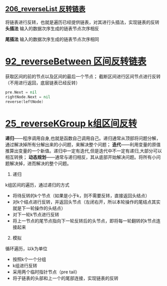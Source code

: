 ## [206_reverseList 反转链表](https://leetcode.cn/problems/UHnkqh/)

将链表进行反转，也就是遍历已经提供链表，对其进行头插法，实现链表的反转
**头插法**
输入的数据次序生成的链表节点次序相反

**尾插法**
输入的数据次序生成的链表节点次序相同

# [92_reverseBetween 区间反转链表](https://leetcode.cn/problems/reverse-linked-list-ii/)
获取区间的前的节点以及区间的最后一个节点；
截断区间进行区间节点进行反转（不用进行返回，底层链表已经反转）
```go
pre.Next = nil
rightNode.Next = nil
reverse(leftNode)
```

# [25_reverseKGroup k组区间反转](https://leetcode.cn/problems/reverse-nodes-in-k-group/)
**递归**——程序调用自身,也就是函数自己调用自己。递归通常从顶部将问题分解，通过解决掉所有分解出来的小问题，来解决整个问题；
**迭代**——利用变量的原值推算出变量的一个新值。递归中一定有迭代,但是迭代中不一定有递归,大部分可以相互转换；
**动态规划**——通常与递归相反，其从底部开始解决问题。将所有小问题解决掉，进而解决的整个问题。

1. 递归

k组区间的遍历，通过递归的方式

- 将待反转的k个节点（如果是小于k，则不需要反转，直接返回头结点）
- 对k个结点进行反转，并返回头节点（左闭右开，所以本轮操作的尾结点其实就是下一轮操作的头结点）
- 对下一轮k节点进行反转
- 将上一节点的尾节点指向下一轮反转后的头节点，即将每一轮翻转的k节点连接起来

2. 模拟

  循环遍历，以k为单位

- 按照k个一个分组
- k组进行反转
- 采用两个临时指针节点（pre tail）
- 将子链表的头部和上一个的尾部连接，实现链表的反转